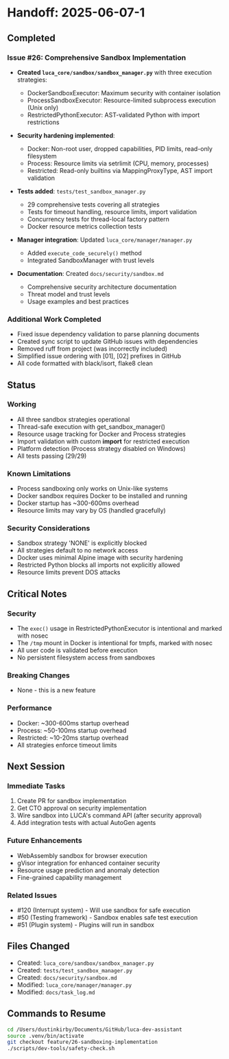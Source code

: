 # Handoff: 2025-06-07-1

## Completed

### Issue #26: Comprehensive Sandbox Implementation
- **Created `luca_core/sandbox/sandbox_manager.py`** with three execution strategies:
  - DockerSandboxExecutor: Maximum security with container isolation
  - ProcessSandboxExecutor: Resource-limited subprocess execution (Unix only)
  - RestrictedPythonExecutor: AST-validated Python with import restrictions
  
- **Security hardening implemented**:
  - Docker: Non-root user, dropped capabilities, PID limits, read-only filesystem
  - Process: Resource limits via setrlimit (CPU, memory, processes)
  - Restricted: Read-only builtins via MappingProxyType, AST import validation
  
- **Tests added**: `tests/test_sandbox_manager.py`
  - 29 comprehensive tests covering all strategies
  - Tests for timeout handling, resource limits, import validation
  - Concurrency tests for thread-local factory pattern
  - Docker resource metrics collection tests
  
- **Manager integration**: Updated `luca_core/manager/manager.py`
  - Added `execute_code_securely()` method
  - Integrated SandboxManager with trust levels
  
- **Documentation**: Created `docs/security/sandbox.md`
  - Comprehensive security architecture documentation
  - Threat model and trust levels
  - Usage examples and best practices

### Additional Work Completed
- Fixed issue dependency validation to parse planning documents
- Created sync script to update GitHub issues with dependencies
- Removed ruff from project (was incorrectly included)
- Simplified issue ordering with [01], [02] prefixes in GitHub
- All code formatted with black/isort, flake8 clean

## Status

### Working
- All three sandbox strategies operational
- Thread-safe execution with get_sandbox_manager()
- Resource usage tracking for Docker and Process strategies
- Import validation with custom **import** for restricted execution
- Platform detection (Process strategy disabled on Windows)
- All tests passing (29/29)

### Known Limitations
- Process sandboxing only works on Unix-like systems
- Docker sandbox requires Docker to be installed and running
- Docker startup has ~300-600ms overhead
- Resource limits may vary by OS (handled gracefully)

### Security Considerations
- Sandbox strategy 'NONE' is explicitly blocked
- All strategies default to no network access
- Docker uses minimal Alpine image with security hardening
- Restricted Python blocks all imports not explicitly allowed
- Resource limits prevent DOS attacks

## Critical Notes

### Security
- The `exec()` usage in RestrictedPythonExecutor is intentional and marked with nosec
- The `/tmp` mount in Docker is intentional for tmpfs, marked with nosec
- All user code is validated before execution
- No persistent filesystem access from sandboxes

### Breaking Changes
- None - this is a new feature

### Performance
- Docker: ~300-600ms startup overhead
- Process: ~50-100ms startup overhead  
- Restricted: ~10-20ms startup overhead
- All strategies enforce timeout limits

## Next Session

### Immediate Tasks
1. Create PR for sandbox implementation
2. Get CTO approval on security implementation
3. Wire sandbox into LUCA's command API (after security approval)
4. Add integration tests with actual AutoGen agents

### Future Enhancements
- WebAssembly sandbox for browser execution
- gVisor integration for enhanced container security
- Resource usage prediction and anomaly detection
- Fine-grained capability management

### Related Issues
- #120 (Interrupt system) - Will use sandbox for safe execution
- #50 (Testing framework) - Sandbox enables safe test execution
- #51 (Plugin system) - Plugins will run in sandbox

## Files Changed
- Created: `luca_core/sandbox/sandbox_manager.py`
- Created: `tests/test_sandbox_manager.py`  
- Created: `docs/security/sandbox.md`
- Modified: `luca_core/manager/manager.py`
- Modified: `docs/task_log.md`

## Commands to Resume
```bash
cd /Users/dustinkirby/Documents/GitHub/luca-dev-assistant
source .venv/bin/activate
git checkout feature/26-sandboxing-implementation
./scripts/dev-tools/safety-check.sh
```